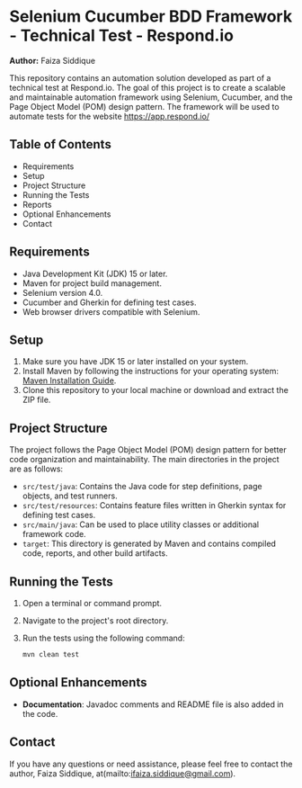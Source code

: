 # Selenium Cucumber BDD Framework - Technical Test - Respond.io

**Author:** Faiza Siddique

This repository contains an automation solution developed as part of a technical test at Respond.io. The goal of this project is to create a scalable and maintainable automation framework using Selenium, Cucumber, and the Page Object Model (POM) design pattern. The framework will be used to automate tests for the website https://app.respond.io/

## Table of Contents
- Requirements
- Setup
- Project Structure
- Running the Tests
- Reports
- Optional Enhancements
- Contact

## Requirements
- Java Development Kit (JDK) 15 or later.
- Maven for project build management.
- Selenium version 4.0.
- Cucumber and Gherkin for defining test cases.
- Web browser drivers compatible with Selenium.

## Setup
1. Make sure you have JDK 15 or later installed on your system.
2. Install Maven by following the instructions for your operating system: [Maven Installation Guide](https://maven.apache.org/install.html).
3. Clone this repository to your local machine or download and extract the ZIP file.


## Project Structure
The project follows the Page Object Model (POM) design pattern for better code organization and maintainability. The main directories in the project are as follows:

- `src/test/java`: Contains the Java code for step definitions, page objects, and test runners.
- `src/test/resources`: Contains feature files written in Gherkin syntax for defining test cases.
- `src/main/java`: Can be used to place utility classes or additional framework code.
- `target`: This directory is generated by Maven and contains compiled code, reports, and other build artifacts.

## Running the Tests
1. Open a terminal or command prompt.
2. Navigate to the project's root directory.
3. Run the tests using the following command:

   ```sh
   mvn clean test
   ```

## Optional Enhancements
- **Documentation**: Javadoc comments and README file is also added in the code.

## Contact
If you have any questions or need assistance, please feel free to contact the author, Faiza Siddique, at(mailto:ifaiza.siddique@gmail.com).
